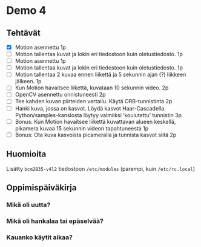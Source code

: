 # Demo 4

## Tehtävät

- [X] Motion asennettu 1p
- [ ] Motion tallentaa kuvat ja lokin eri tiedostoon kuin oletustiedosto. 1p
- [ ] Motion asennettu 1p
- [ ] Motion tallentaa kuvat ja lokin eri tiedostoon kuin oletustiedosto. 1p
- [ ] Motion tallentaa 2 kuvaa ennen liikettä ja 5 sekunnin ajan (?) liikkeen jälkeen. 1p
- [ ] Kun Motion havaitsee liikettä, kuvataan 10 sekunnin video. 2p
- [ ] OpenCV asennettu onnistuneesti 2p
- [ ] Tee kahden kuvan piirteiden vertailu. Käytä ORB-tunnistinta 2p
- [ ] Hanki kuva, jossa on kasvot. Löydä kasvot Haar-Cascadella. Python/samples-kansiosta löytyy valmiiksi ‘koulutettu’ tunnistin 3p
- [ ] Bonus: Kun Motion havaitsee liikettä kuvattavan alueen keskellä, pikamera kuvaa 15 sekunnin videon tapahtuneesta 1p
- [ ] Bonus: Ota kuva kasvoista picameralla ja tunnista kasvot siitä 2p

## Huomioita

Lisätty `bcm2835-v4l2` tiedostoon `/etc/modules` (parempi, kuin `/etc/rc.local`)

## Oppimispäiväkirja

### Mikä oli uutta?

### Mikä oli hankalaa tai epäselvää?

### Kauanko käytit aikaa?
